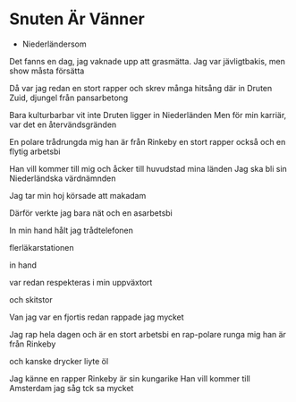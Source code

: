 # Snuten Är Vänner

 * Niederländersom

Det fanns en dag,
jag vaknade upp att grasmätta.
Jag var jävligtbakis,
men show måsta försätta

Då var jag redan en stort rapper
och skrev många hitsång
där in Druten Zuid,
djungel från pansarbetong

Bara kulturbarbar vit inte
Druten ligger in Niederländen
Men för min karriär,
var det en återvändsgränden

En polare trådrungda mig 
han är från Rinkeby
en stort rapper också
och en flytig arbetsbi

Han vill kommer till mig
och åcker till huvudstad mina länden
Jag ska bli sin 
Niederländska värdnämnden

Jag tar min hoj
körsade att makadam




Därför verkte jag bara nät
och en asarbetsbi




In min hand hålt jag trådtelefonen

flerläkarstationen


 in hand





var redan respekteras
i min uppväxtort


och skitstor









Van jag var en fjortis
redan rappade jag mycket





Jag rap hela dagen
och är en stort arbetsbi
en rap-polare runga mig 
han är från Rinkeby


och kanske drycker liyte öl


Jag känne en rapper
Rinkeby är sin kungarike
Han vill kommer till Amsterdam
jag såg tck sa mycket



